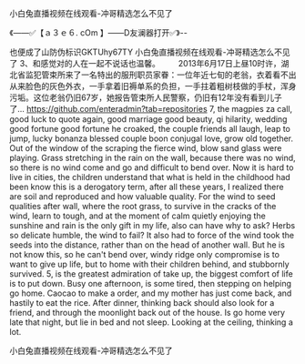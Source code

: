 小白兔直播视频在线观看-冲哥精选怎么不见了

《——✅【ａ３ｅ６. cOm 】——D友澜器打开✅》--

也便成了山防伪标识GKTUhy67TY
小白兔直播视频在线观看-冲哥精选怎么不见了	3、和感觉对的人在一起不说话也温馨。
　　2013年6月17日上昼10时许，湖北省监犯管束所来了一名特出的服刑职员家眷：一位年近七旬的老翁，衣着看不出从来脸色的灰色外衣，一手拿着旧褥单系的负担，一手拄着粗树枝做的手杖，浑身污垢。这位老翁仍旧67岁，她报告管束所人民警察，仍旧有12年没有看到儿子了...
https://github.com/enteradmin?tab=repositories
7, the magpies za call, good luck to quote again, good marriage good beauty, qi hilarity, wedding good fortune good fortune he croaked, the couple friends all laugh, leap to jump, lucky bonanza blessed couple boon conjugal love, grow old together.
Out of the window of the scraping the fierce wind, blow sand glass were playing.
Grass stretching in the rain on the wall, because there was no wind, so there is no wind come and go and difficult to bend over.
Now it is hard to live in cities, the children understand that what is held in the childhood had been know this is a derogatory term, after all these years, I realized there are soil and reproduced and how valuable quality.
For the wind to seed qualities after wall, where the root grass, to survive in the cracks of the wind, learn to tough, and at the moment of calm quietly enjoying the sunshine and rain is the only gift in my life, also can have why to ask?
Herbs so delicate humble, the wind to fail?
It also had to force of the wind took the seeds into the distance, rather than on the head of another wall.
But he is not know this, so he can't bend over, windy ridge only compromise is to want to give up life, but to home with their children behind, and stubbornly survived.
5, is the greatest admiration of take up, the biggest comfort of life is to put down.
Busy one afternoon, is some tired, then stepping on helping go home.
Caocao to make a order, and my mother has just come back, and hastily to eat the rice.
After dinner, thinking back should also look for a friend, and through the moonlight back out of the house.
Is go home very late that night, but lie in bed and not sleep.
Looking at the ceiling, thinking a lot.




小白兔直播视频在线观看-冲哥精选怎么不见了
